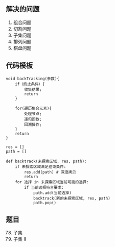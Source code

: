 ## 解决的问题
1. 组合问题
2. 切割问题
3. 子集问题
4. 排列问题
5. 棋盘问题

## 代码模板

```
void backTracking(参数){
    if（终止条件）{
        收集结果;
        return
    }

    for(遍历集合元素){
        处理节点;
        递归函数;
        回溯操作;
    }
    return 
}   
```

```
res = []
path = []

def backtrack(未探索区域, res, path):
    if 未探索区域满足结束条件:
        res.add(path) # 深度拷贝
        return
    for 选择 in 未探索区域当前可能的选择:
        if 当前选择符合要求:
            path.add(当前选择)
            backtrack(新的未探索区域, res, path)
            path.pop()
```


## 题目
78. 子集
90. 子集 II
